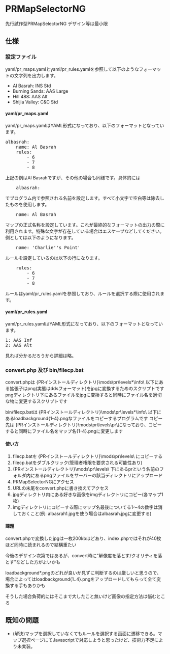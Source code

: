 # PRMapSelectorNG
先行試作型PRMapSelectorNG
デザイン等は最小限

## 仕様
### 設定ファイル
yaml/pr\_maps.yamlとyaml/pr\_rules.yamlを参照して以下のようなフォーマットの文字列を出力します。

* Al Basrah: INS Std
* Burning Sands: AAS Large
* Hill 488: AAS Alt
* Shijia Valley: C&C Std 

#### yaml/pr\_maps.yaml
yaml/pr\_maps.yamlはYAML形式になっており、以下のフォーマットとなっています。
<pre>
albasrah:
    name: Al Basrah
	rules:
        - 6
    	- 7
    	- 8
</pre>
上記の例はAl Basrahですが、その他の場合も同様です。具体的には
<pre>
    albasrah:
</pre>
でプログラム内で参照される名前を設定します。すべて小文字で空白等は除去したものを使用します。
<pre>
    name: Al Basrah
</pre>
マップの正式名称を設定しています。これが最終的なフォーマットの出力の際に利用されます。特殊な文字が存在している場合はエスケープなどしてください。例としては以下のようになります。
<pre>
    name: 'Charlie''s Point'
</pre>
ルールを設定しているのは以下の行になります。
<pre>
	rules:
        - 6
    	- 7
    	- 8
</pre>
ルールはyaml/pr\_rules.yamlを参照しており、ルールを選択する際に使用されます。

#### yaml/pr\_rules.yaml
yaml/pr\_rules.yamlはYAML形式になっており、以下のフォーマットとなっています。
<pre>
1: AAS Inf
2: AAS Alt
</pre>
見れば分かるだろうから詳細は略。

### convert.php 及び bin/filecp.bat
convert.phpは {PRインストールディレクトリ}\mods\pr\levels\*\info\ 以下にある拡張子はpng(実態はddsフォーマット)をjpgに変換するためのスクリプトです  
pngディレクトリ下にあるファイルをjpgに変換すると同時にファイル名を適切な物に変更するスクリプトです

bin/filecp.batは {PRインストールディレクトリ}\mods\pr\levels\*\info\ 以下にあるloadbackground{1-4}.pngなファイルをコピーするプログラムです
コピー先は {PRインストールディレクトリ}\mods\pr\levels\pr\になっており、コピーすると同時にファイル名をマップ名{1-4}.pngに変更します

#### 使い方
1) filecp.batを {PRインストールディレクトリ}\mods\pr\levels\ にコピーする
2) filecp.batをダブルクリック(管理者権限を要求される可能性あり)
3) {PRインストールディレクトリ}\mods\pr\levels\ 下にあるprという名前のフォルダ内にあるpngファイルをサーバーの該当ディレクトリにアップロード
4) PRMapSelectorNGにアクセス
5) URLの末尾をconvert.phpに書き換えてアクセス
6) jpgディレクトリ内にある好きな画像をimgディレクトリにコピー(各マップ1枚)
7) imgディレクトリにコピーする際にマップ名最後についてる1～4の数字は消しておくこと(例: albasrah1.jpgを使う場合はalbasrah.jpgに変更する)


#### 課題
convert.phpで変換したjpgは一枚200kbほどあり、index.phpではそれが40枚ほど同時に読まれるので結構重たい

今後のデザイン次第ではあるが、convert時に"解像度を落とす/クオリティを落とす"などした方がよいかも

loadbackground*.pngのどれが良いか見ずに判断するのは厳しいと思うので、場合によってはloadbackground{1..4}.pngをアップロードしてもらって全て変換する手もありかも

そうした場合負荷的にはそこまで大したこと無いけど画像の指定方法は悩むところ




## 既知の問題

* (解決)マップを選択していなくてもルールを選択する画面に遷移できる。マップ選択ページにてJavascriptで対応しようと思ったけど、技術力不足により未実装。

